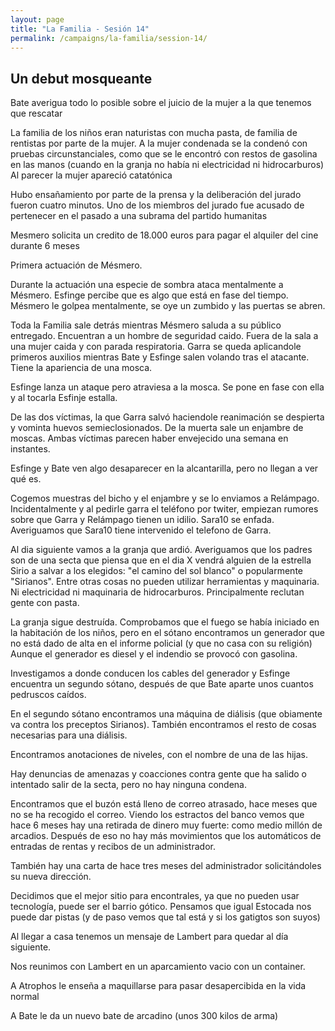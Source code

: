 ```yaml
---
layout: page
title: "La Familia - Sesión 14"
permalink: /campaigns/la-familia/session-14/
---
```


##  **Un debut mosqueante**

Bate averigua todo lo posible sobre el juicio de la mujer a la que tenemos que rescatar

La familia de los niños eran naturistas con mucha pasta, de familia de rentistas por parte de la mujer. A la mujer condenada se la condenó con pruebas circunstanciales, como que se le encontró con restos de gasolina en las manos (cuando en la granja no había ni electricidad ni hidrocarburos) Al parecer la mujer apareció catatónica

Hubo ensañamiento por parte de la prensa y la deliberación del jurado fueron cuatro minutos. Uno de los miembros del jurado fue acusado de pertenecer en el pasado a una subrama del partido humanitas

Mesmero solicita un credito de 18.000 euros para pagar el alquiler del cine durante 6 meses

Primera actuación de Mésmero.

Durante la actuación una especie de sombra ataca mentalmente a Mésmero. Esfinge percibe que es algo que está en fase del tiempo. Mésmero le golpea mentalmente, se oye un zumbido y las puertas se abren.

Toda la Familia sale detrás mientras Mésmero saluda a su público entregado. Encuentran a un hombre de seguridad caido. Fuera de la sala a una mujer caida y con parada respiratoria. Garra se queda aplicandole primeros auxilios mientras Bate y Esfinge salen volando tras el atacante. Tiene la apariencia de una mosca. 

Esfinge lanza un ataque pero atraviesa a la mosca. Se pone en fase con ella y al tocarla Esfinje estalla. 

De las dos víctimas, la que Garra salvó haciendole reanimación se despierta y vominta huevos semieclosionados. De la muerta sale un enjambre de moscas. Ambas víctimas parecen haber envejecido una semana en instantes.

Esfinge y Bate ven algo desaparecer en la alcantarilla, pero no llegan a ver qué es.

Cogemos muestras del bicho y el enjambre y se lo enviamos a Relámpago. Incidentalmente y al pedirle garra el teléfono por twiter, empiezan rumores sobre que Garra y Relámpago  tienen un idilio. Sara10 se enfada. Averiguamos que Sara10 tiene intervenido el telefono de Garra.

Al dia siguiente vamos a la granja que ardió. Averiguamos que los padres son de una secta  que piensa que en el dia X vendrá alguien de la estrella Sirio a salvar a los elegidos: "el camino del sol blanco" o popularmente "Sirianos". Entre otras cosas no pueden utilizar herramientas y maquinaria. Ni electricidad ni maquinaria de hidrocarburos. Principalmente reclutan gente con pasta.

La granja sigue destruída. Comprobamos que el fuego se había iniciado en la habitación de los niños, pero en el sótano encontramos un generador que no está dado de alta en el informe policial (y que no casa con su religión) Aunque el generador es diesel y el indendio se provocó con gasolina.

Investigamos a donde conducen los cables del generador y Esfinge encuentra un segundo sótano, después de que Bate aparte unos cuantos pedruscos caídos.

En el segundo sótano encontramos una máquina de diálisis (que obiamente va contra los preceptos Sirianos). También encontramos el resto de cosas necesarias para una diálisis.

Encontramos anotaciones de niveles, con el nombre de una de las hijas.

Hay denuncias de amenazas y coacciones contra gente que ha salido o intentado salir de la secta, pero no hay ninguna condena.

Encontramos que el buzón está lleno de correo atrasado, hace meses que no se ha recogido el correo. Viendo los estractos del banco vemos que hace 6 meses hay una retirada de dinero muy fuerte: como medio millón de arcadios. Después de eso no hay más movimientos que los automáticos de entradas de rentas y recibos de un administrador.

También hay una carta de hace tres meses del administrador solicitándoles su nueva dirección.

Decidimos que el mejor sitio para encontrales, ya que no pueden usar tecnología, puede ser el barrio gótico. Pensamos que igual Estocada nos puede dar pistas (y de paso vemos que tal está y si los gatigtos son suyos)

Al llegar a casa tenemos un mensaje de Lambert para quedar al día siguiente.

Nos reunimos con Lambert en un aparcamiento vacio con un container. 

A Atrophos le enseña a maquillarse para pasar desapercibida en la vida normal

A Bate le da un nuevo bate de arcadino (unos 300 kilos de arma)